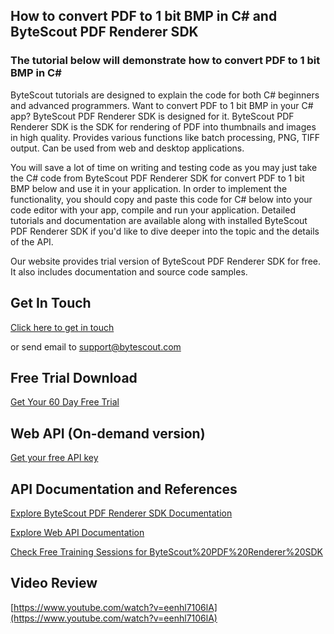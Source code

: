 ## How to convert PDF to 1 bit BMP in C# and ByteScout PDF Renderer SDK

### The tutorial below will demonstrate how to convert PDF to 1 bit BMP in C#

ByteScout tutorials are designed to explain the code for both C# beginners and advanced programmers. Want to convert PDF to 1 bit BMP in your C# app? ByteScout PDF Renderer SDK is designed for it. ByteScout PDF Renderer SDK is the SDK for rendering of PDF into thumbnails and images in high quality. Provides various functions like batch processing, PNG, TIFF output. Can be used from web and desktop applications.

You will save a lot of time on writing and testing code as you may just take the C# code from ByteScout PDF Renderer SDK for convert PDF to 1 bit BMP below and use it in your application. In order to implement the functionality, you should copy and paste this code for C# below into your code editor with your app, compile and run your application. Detailed tutorials and documentation are available along with installed ByteScout PDF Renderer SDK if you'd like to dive deeper into the topic and the details of the API.

Our website provides trial version of ByteScout PDF Renderer SDK for free. It also includes documentation and source code samples.

## Get In Touch

[Click here to get in touch](https://bytescout.zendesk.com/hc/en-us/requests/new?subject=ByteScout%20PDF%20Renderer%20SDK%20Question)

or send email to [support@bytescout.com](mailto:support@bytescout.com?subject=ByteScout%20PDF%20Renderer%20SDK%20Question) 

## Free Trial Download

[Get Your 60 Day Free Trial](https://bytescout.com/download/web-installer?utm_source=github-readme)

## Web API (On-demand version)

[Get your free API key](https://pdf.co/documentation/api?utm_source=github-readme)

## API Documentation and References

[Explore ByteScout PDF Renderer SDK Documentation](https://bytescout.com/documentation/index.html?utm_source=github-readme)

[Explore Web API Documentation](https://pdf.co/documentation/api?utm_source=github-readme)

[Check Free Training Sessions for ByteScout%20PDF%20Renderer%20SDK](https://academy.bytescout.com/)

## Video Review

[https://www.youtube.com/watch?v=eenhl7106lA](https://www.youtube.com/watch?v=eenhl7106lA)